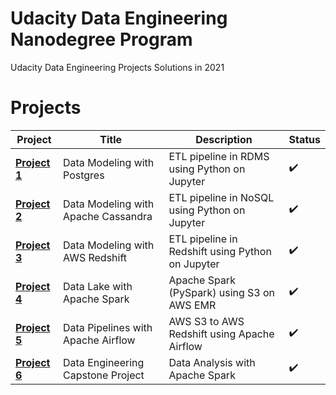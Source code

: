 # Udacity Data Engineering Nanodegree Program

Udacity Data Engineering Projects Solutions in 2021

# Projects

Project | Title | Description | Status
------------ | ------------- | ------------- | -------------
**[Project 1](Project%201%20-%20Data%20Modeling%20with%20Postgres)** | Data Modeling with Postgres | ETL pipeline in RDMS using Python on Jupyter | :heavy_check_mark:
**[Project 2](Project%202%20-%20Data%20Modeling%20with%20Apache%20Cassandra)** | Data Modeling with Apache Cassandra | ETL pipeline in NoSQL using Python on Jupyter | :heavy_check_mark:
**[Project 3](Project%203%20-%20Data%20Modeling%20with%20Amazon%20Redshift)** | Data Modeling with AWS Redshift | ETL pipeline in Redshift using Python on Jupyter | :heavy_check_mark:
**[Project 4](Project%204%20-%20Data%20Lake%20with%20Apache%20Spark)** | Data Lake with Apache Spark | Apache Spark (PySpark) using S3 on AWS EMR | :heavy_check_mark:
**[Project 5](Project%205%20-%20Data%20Pipelines%20with%20Airflow)** | Data Pipelines with Apache Airflow | AWS S3 to AWS Redshift using Apache Airflow | :heavy_check_mark:
**[Project 6](Project%206%20-%20Capstone%20Project)** | Data Engineering Capstone Project | Data Analysis with Apache Spark | :heavy_check_mark:
